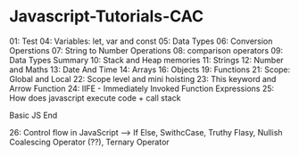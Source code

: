 # Javascript-Tutorials-CAC

01: Test
04: Variables: let, var and const
05: Data Types
06: Conversion Operstions
07: String to Number Operations
08: comparison operators
09: Data Types Summary
10: Stack and Heap memories
11: Strings
12: Number and Maths
13: Date And Time
14: Arrays
16: Objects
19: Functions
21: Scope: Global and Local
22: Scope level and mini hoisting
23: This keyword and Arrow Function
24: IIFE - Immediately Invoked Function Expressions
25: How does javascript execute code + call stack

Basic JS End

26: Control flow in JavaScript --> If Else, SwithcCase, Truthy Flasy, Nullish Coalescing Operator (??), Ternary Operator
